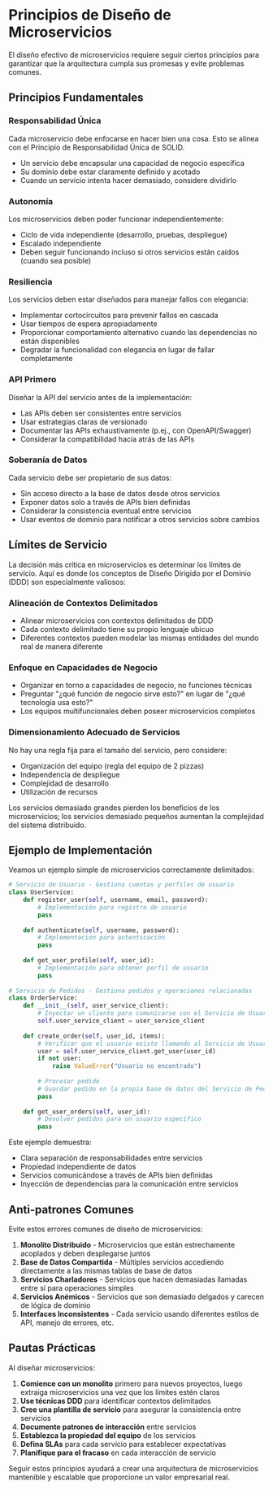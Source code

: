 # Principios de Diseño de Microservicios

El diseño efectivo de microservicios requiere seguir ciertos principios para garantizar que la arquitectura cumpla sus promesas y evite problemas comunes.

## Principios Fundamentales

### Responsabilidad Única

Cada microservicio debe enfocarse en hacer bien una cosa. Esto se alinea con el Principio de Responsabilidad Única de SOLID.

- Un servicio debe encapsular una capacidad de negocio específica
- Su dominio debe estar claramente definido y acotado
- Cuando un servicio intenta hacer demasiado, considere dividirlo

### Autonomía

Los microservicios deben poder funcionar independientemente:

- Ciclo de vida independiente (desarrollo, pruebas, despliegue)
- Escalado independiente
- Deben seguir funcionando incluso si otros servicios están caídos (cuando sea posible)

### Resiliencia

Los servicios deben estar diseñados para manejar fallos con elegancia:

- Implementar cortocircuitos para prevenir fallos en cascada
- Usar tiempos de espera apropiadamente
- Proporcionar comportamiento alternativo cuando las dependencias no están disponibles
- Degradar la funcionalidad con elegancia en lugar de fallar completamente

### API Primero

Diseñar la API del servicio antes de la implementación:

- Las APIs deben ser consistentes entre servicios
- Usar estrategias claras de versionado
- Documentar las APIs exhaustivamente (p.ej., con OpenAPI/Swagger)
- Considerar la compatibilidad hacia atrás de las APIs

### Soberanía de Datos

Cada servicio debe ser propietario de sus datos:

- Sin acceso directo a la base de datos desde otros servicios
- Exponer datos solo a través de APIs bien definidas
- Considerar la consistencia eventual entre servicios
- Usar eventos de dominio para notificar a otros servicios sobre cambios

## Límites de Servicio

La decisión más crítica en microservicios es determinar los límites de servicio. Aquí es donde los conceptos de Diseño Dirigido por el Dominio (DDD) son especialmente valiosos:

### Alineación de Contextos Delimitados

- Alinear microservicios con contextos delimitados de DDD
- Cada contexto delimitado tiene su propio lenguaje ubicuo
- Diferentes contextos pueden modelar las mismas entidades del mundo real de manera diferente

### Enfoque en Capacidades de Negocio

- Organizar en torno a capacidades de negocio, no funciones técnicas
- Preguntar "¿qué función de negocio sirve esto?" en lugar de "¿qué tecnología usa esto?"
- Los equipos multifuncionales deben poseer microservicios completos

### Dimensionamiento Adecuado de Servicios

No hay una regla fija para el tamaño del servicio, pero considere:

- Organización del equipo (regla del equipo de 2 pizzas)
- Independencia de despliegue
- Complejidad de desarrollo
- Utilización de recursos

Los servicios demasiado grandes pierden los beneficios de los microservicios; los servicios demasiado pequeños aumentan la complejidad del sistema distribuido.

## Ejemplo de Implementación

Veamos un ejemplo simple de microservicios correctamente delimitados:

```python
# Servicio de Usuario - Gestiona cuentas y perfiles de usuario
class UserService:
    def register_user(self, username, email, password):
        # Implementación para registro de usuario
        pass
        
    def authenticate(self, username, password):
        # Implementación para autenticación
        pass
    
    def get_user_profile(self, user_id):
        # Implementación para obtener perfil de usuario
        pass
    
# Servicio de Pedidos - Gestiona pedidos y operaciones relacionadas
class OrderService:
    def __init__(self, user_service_client):
        # Inyectar un cliente para comunicarse con el Servicio de Usuario
        self.user_service_client = user_service_client
    
    def create_order(self, user_id, items):
        # Verificar que el usuario existe llamando al Servicio de Usuario
        user = self.user_service_client.get_user(user_id)
        if not user:
            raise ValueError("Usuario no encontrado")
            
        # Procesar pedido
        # Guardar pedido en la propia base de datos del Servicio de Pedidos
        pass
    
    def get_user_orders(self, user_id):
        # Devolver pedidos para un usuario específico
        pass
```

Este ejemplo demuestra:
- Clara separación de responsabilidades entre servicios
- Propiedad independiente de datos
- Servicios comunicándose a través de APIs bien definidas
- Inyección de dependencias para la comunicación entre servicios

## Anti-patrones Comunes

Evite estos errores comunes de diseño de microservicios:

1. **Monolito Distribuido** - Microservicios que están estrechamente acoplados y deben desplegarse juntos
2. **Base de Datos Compartida** - Múltiples servicios accediendo directamente a las mismas tablas de base de datos
3. **Servicios Charladores** - Servicios que hacen demasiadas llamadas entre sí para operaciones simples
4. **Servicios Anémicos** - Servicios que son demasiado delgados y carecen de lógica de dominio
5. **Interfaces Inconsistentes** - Cada servicio usando diferentes estilos de API, manejo de errores, etc.

## Pautas Prácticas

Al diseñar microservicios:

1. **Comience con un monolito** primero para nuevos proyectos, luego extraiga microservicios una vez que los límites estén claros
2. **Use técnicas DDD** para identificar contextos delimitados
3. **Cree una plantilla de servicio** para asegurar la consistencia entre servicios
4. **Documente patrones de interacción** entre servicios
5. **Establezca la propiedad del equipo** de los servicios
6. **Defina SLAs** para cada servicio para establecer expectativas
7. **Planifique para el fracaso** en cada interacción de servicio

Seguir estos principios ayudará a crear una arquitectura de microservicios mantenible y escalable que proporcione un valor empresarial real. 